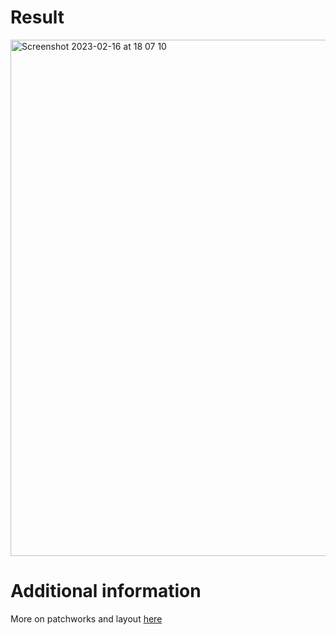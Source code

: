 # Result

<img width="826" alt="Screenshot 2023-02-16 at 18 07 10" src="https://user-images.githubusercontent.com/7782895/219437226-b9ae0815-a521-47ae-bb03-2b271eef5cf8.png">

# Additional information

More on patchworks and layout [here](https://patchwork.data-imaginist.com/reference/plot_layout.html)

